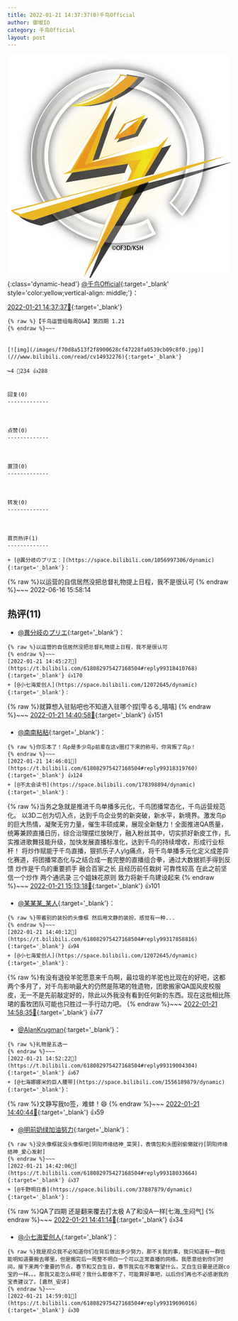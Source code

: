 ```yaml
---
title: 2022-01-21 14:37:37(0)千鸟Official
author: 御坂IO
category: 千鸟Official
layout: post
---
```


![img](/images/d7235309f85c0e1aec9d4ca9b6be983202228f8e.jpg){:class='dynamic-head'}
[@千鸟Official](https://space.bilibili.com/553771121/dynamic){:target='_blank' style='color:yellow;vertical-align: middle;'}：

[2022-01-21 14:37:37🔗](https://t.bilibili.com/618082975427168504){:target='_blank'}

~~~
{% raw %}【千鸟运营组每周Q&A】第四期 1.21
{% endraw %}~~~


[![img](/images/f70d8a513f2f8900628cf47228fa0539cb09c8f0.jpg)](///www.bilibili.com/read/cv14932276){:target='_blank'}

↪️4 💬234 👍288


回复(0)
-------------



点赞(0)
-------------



置顶(0)
-------------



转发(0)
-------------



首页热评(1)
-------------

+ [@異分岐のプリエ：](https://space.bilibili.com/1056997306/dynamic){:target='_blank'}：
~~~
{% raw %}以运营的自信居然没把总督礼物提上日程，我不是很认可
{% endraw %}~~~
2022-06-16 15:58:14


热评(11)
-------------

+ [@異分岐のプリエ](https://space.bilibili.com/1056997306/dynamic){:target='_blank'}：
~~~
{% raw %}以运营的自信居然没把总督礼物提上日程，我不是很认可
{% endraw %}~~~
[2022-01-21 14:45:27🔗](https://t.bilibili.com/618082975427168504#reply99318410768){:target='_blank'} 👍170
+ [@小七海爱创人](https://space.bilibili.com/12072645/dynamic){:target='_blank'}：
~~~
{% raw %}就算想入驻贴吧也不知道入驻哪个捏[雫るる_嘻嘻]
{% endraw %}~~~
[2022-01-21 14:40:58🔗](https://t.bilibili.com/618082975427168504#reply99317885488){:target='_blank'} 👍151
+ [@南南粘粘](https://space.bilibili.com/13373786/dynamic){:target='_blank'}：
~~~
{% raw %}你忘本了！鸟p是多少鸟p前辈在这v圈打下来的称号，你背叛了鸟p！
{% endraw %}~~~
[2022-01-21 14:46:01🔗](https://t.bilibili.com/618082975427168504#reply99318319760){:target='_blank'} 👍124
+ [@不太会读书](https://space.bilibili.com/178398894/dynamic){:target='_blank'}：
~~~
{% raw %}当务之急就是推进千鸟单播多元化，千鸟团播常态化，千鸟运营规范化。
以3D二创为切入点，达到千鸟企业势的新突破，新水平，新境界。激发鸟p的巨大热情，凝聚无穷力量，催生丰硕成果，展现全新魅力！全面推进QA质量，统筹兼顾直播日历，综合治理摆烂放映厅，融入粉丝其中，切实抓好新皮工作，扎实推进歌舞技能升级，加快发展直播标准化，达到千鸟的持续增收，形成行业标杆！
将炒作赋能于千鸟直播，狠抓乐子人ylg痛点，将千鸟单播多元化定义成差异化赛道，将团播常态化与之结合成一套完整的直播组合拳，通过大数据抓手得到反馈 炒作是千鸟的重要抓手
融合百家之长 且经历前任栽树 可靠性较高 在此之前坚信一个炒作 两个通讯录 三个姐妹花原则 致力将新千鸟建设起来
{% endraw %}~~~
[2022-01-21 15:13:18🔗](https://t.bilibili.com/618082975427168504#reply99321084816){:target='_blank'} 👍101
+ [@某某某_某人](https://space.bilibili.com/259416472/dynamic){:target='_blank'}：
~~~
{% raw %}带着别的装扮的头像框 然后用文静的装扮，感觉有一种...
{% endraw %}~~~
[2022-01-21 14:40:12🔗](https://t.bilibili.com/618082975427168504#reply99317858816){:target='_blank'} 👍94
+ [@小七海爱创人](https://space.bilibili.com/12072645/dynamic){:target='_blank'}：
~~~
{% raw %}有没有退役羊驼愿意来千鸟啊，最垃圾的羊驼也比现在的好吧，这都两个多月了，对千鸟影响最大的仍然是陈珺的牲遗物，团歌搬家QA国风皮校服皮，无一不是先前敲定好的，除此以外我没有看到任何新的东西。现在这批相比陈珺的畜牧团队可能也只胜过一手行动力吧。
{% endraw %}~~~
[2022-01-21 14:58:35🔗](https://t.bilibili.com/618082975427168504#reply99319595152){:target='_blank'} 👍77
+ [@AlanKrugman](https://space.bilibili.com/3852285/dynamic){:target='_blank'}：
~~~
{% raw %}礼物是五选一
{% endraw %}~~~
[2022-01-21 14:52:22🔗](https://t.bilibili.com/618082975427168504#reply99319004304){:target='_blank'} 👍67
+ [@七海娜娜米的巨人腰带](https://space.bilibili.com/1556189879/dynamic){:target='_blank'}：
~~~
{% raw %}文静写我to签，难蚌！😄
{% endraw %}~~~
[2022-01-21 14:40:44🔗](https://t.bilibili.com/618082975427168504#reply99317937792){:target='_blank'} 👍59
+ [@明前奶绿加油努力](https://space.bilibili.com/14059388/dynamic){:target='_blank'}：
~~~
{% raw %}没头像框就没头像框吧[阴阳师缘结神_菜哭]，表情包和头图别偷懒就行[阴阳师缘结神_爱心发射]
{% endraw %}~~~
[2022-01-21 14:42:06🔗](https://t.bilibili.com/618082975427168504#reply99318033664){:target='_blank'} 👍37
+ [@千野明日香](https://space.bilibili.com/37887879/dynamic){:target='_blank'}：
~~~
{% raw %}QA了四期 还是翻来覆去打太极 A了和没A一样[七海_生闷气]
{% endraw %}~~~
[2022-01-21 14:41:14🔗](https://t.bilibili.com/618082975427168504#reply99317893984){:target='_blank'} 👍34
+ [@小七海爱创人](https://space.bilibili.com/12072645/dynamic){:target='_blank'}：
~~~
{% raw %}我是观众我不必知道你们在背后做出多少努力，那不关我的事，我只知道有一群低能明知道要搬去哪里，但是搬完后一周整不明白一个可以正常直播的网络。我愿意给到你们时间，接下来两个重要的节点，春节和艾白生日，春节我实在不敢奢望什么，艾白生日要是还跟co宝的一样。。。那我又能怎么样呢？我什么都做不了，可能算好事吧，以后你们再也不必感谢我的宝贵建议了。[嘉然_安详]
{% endraw %}~~~
[2022-01-21 14:59:01🔗](https://t.bilibili.com/618082975427168504#reply99319696016){:target='_blank'} 👍30


